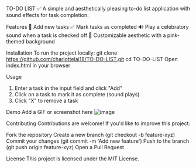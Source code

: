 TO-DO LIST ✅
A simple and aesthetically pleasing to-do list application with sound effects for task completion.

Features
📝 Add new tasks
✅ Mark tasks as completed
🔊 Play a celebratory sound when a task is checked off
🎨 Customizable aesthetic with a pink-themed background

Installation
To run the project locally:
git clone https://github.com/charlottelai18/TO-DO-LIST.git
cd TO-DO-LIST
Open index.html in your browser

Usage
1. Enter a task in the input field and click "Add"
2. Click on a task to mark it as complete (sound plays)
3. Click "X" to remove a task
   
Demo
Add a GIF or screenshot here
![image](https://github.com/user-attachments/assets/b886ac29-abc2-432c-9943-0790594c42d4)

Contributing
Contributions are welcome! If you'd like to improve this project:

Fork the repository
Create a new branch (git checkout -b feature-xyz)
Commit your changes (git commit -m 'Add new feature')
Push to the branch (git push origin feature-xyz)
Open a Pull Request

License
This project is licensed under the MIT License.
